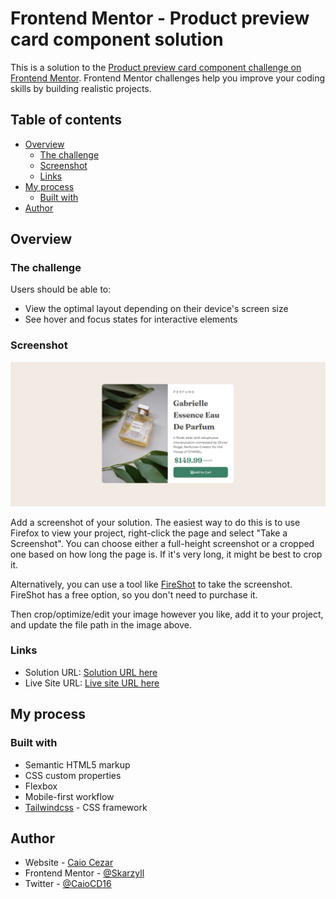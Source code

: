 # Frontend Mentor - Product preview card component solution

This is a solution to the [Product preview card component challenge on Frontend Mentor](https://www.frontendmentor.io/challenges/product-preview-card-component-GO7UmttRfa). Frontend Mentor challenges help you improve your coding skills by building realistic projects. 

## Table of contents

- [Overview](#overview)
  - [The challenge](#the-challenge)
  - [Screenshot](#screenshot)
  - [Links](#links)
- [My process](#my-process)
  - [Built with](#built-with)
- [Author](#author)

## Overview

### The challenge

Users should be able to:

- View the optimal layout depending on their device's screen size
- See hover and focus states for interactive elements

### Screenshot

![](./design/Screenshot%202023-09-18%20165723.png)

Add a screenshot of your solution. The easiest way to do this is to use Firefox to view your project, right-click the page and select "Take a Screenshot". You can choose either a full-height screenshot or a cropped one based on how long the page is. If it's very long, it might be best to crop it.

Alternatively, you can use a tool like [FireShot](https://getfireshot.com/) to take the screenshot. FireShot has a free option, so you don't need to purchase it. 

Then crop/optimize/edit your image however you like, add it to your project, and update the file path in the image above.

### Links

- Solution URL: [Solution URL here](https://github.com/skarzyll/Projeto-Componente-Cartao-de-Pre-visualizacao-de-Produto)
- Live Site URL: [Live site URL here](https://skarzyll.github.io/Projeto-Componente-Cartao-de-Pre-visualizacao-de-Produto/)

## My process

### Built with

- Semantic HTML5 markup
- CSS custom properties
- Flexbox
- Mobile-first workflow
- [Tailwindcss](https://tailwindcss.com/) - CSS framework

## Author

- Website - [Caio Cezar](https://skarzyll.github.io/Apresentacao/)
- Frontend Mentor - [@Skarzyll](https://www.frontendmentor.io/profile/Skarzyll)
- Twitter - [@CaioCD16](https://www.twitter.com/CaioCD16)